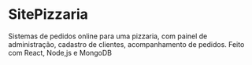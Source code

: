 # SitePizzaria
Sistemas de pedidos online para uma pizzaria, com painel de administração, cadastro de clientes, acompanhamento de pedidos. Feito com React, Node,js e MongoDB
